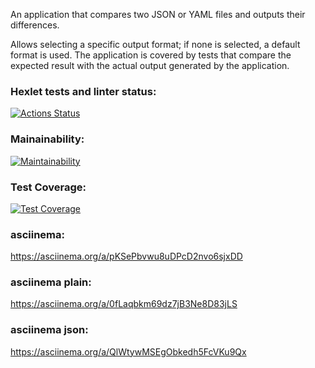 An application that compares two JSON or YAML files and outputs their differences.

Allows selecting a specific output format; if none is selected, a default format is used.
The application is covered by tests that compare the expected result with the actual output generated by the application.

### Hexlet tests and linter status:
[![Actions Status](https://github.com/LiudmilaKorchikova/java-project-71/actions/workflows/hexlet-check.yml/badge.svg)](https://github.com/LiudmilaKorchikova/java-project-71/actions)
### Mainainability:
[![Maintainability](https://api.codeclimate.com/v1/badges/384cc0809b02ef192893/maintainability)](https://codeclimate.com/github/LiudmilaKorchikova/java-project-71/maintainability)
### Test Coverage:
[![Test Coverage](https://api.codeclimate.com/v1/badges/384cc0809b02ef192893/test_coverage)](https://codeclimate.com/github/LiudmilaKorchikova/java-project-71/test_coverage)
### asciinema:
https://asciinema.org/a/pKSePbvwu8uDPcD2nvo6sjxDD
### asciinema plain:
https://asciinema.org/a/0fLaqbkm69dz7jB3Ne8D83jLS
### asciinema json:                                                                                                               
https://asciinema.org/a/QlWtywMSEgObkedh5FcVKu9Qx
